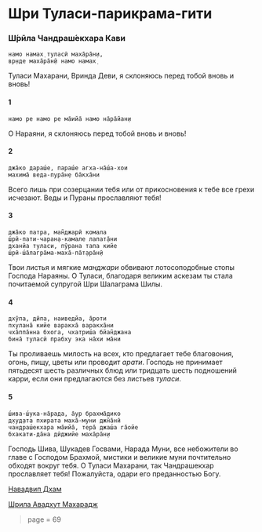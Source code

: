 # Шри Туласи-парикрама-гити

### Ш́рӣла Чандраш́екхара Кави

    намо намах̣ туласӣ маха̄ра̄н̣и,
    вр̣нде маха̄ра̄н̣ӣ намо намах̣

Туласи Махарани, Вринда Деви, я склоняюсь перед тобой вновь и вновь!

#### 1

    намо ре намо ре ма̄ийа̄ намо на̄ра̄йан̣и

О Нараяни, я склоняюсь перед тобой вновь и вновь!

#### 2

    джа̄ко дараш́е, параш́е агха-на̄ш́а-хои
    махима̄ веда-пура̄н̣е ба̄кха̄ни

Всего лишь при созерцании тебя или от прикосновения к тебе все грехи исчезают. Веды и Пураны прославляют тебя!

#### 3

    джа̄ко патра, ман̃джарӣ комала
    ш́рӣ-пати-чаран̣а-камале лапат̣а̄ни
    дханйа туласи, пӯрана тапа кийе
    ш́рӣ-ш́а̄лагра̄ма-маха̄-па̄т̣ара̄н̣ӣ

Твои листья и мягкие *манджари* обвивают лотосоподобные стопы Господа Нараяны. О Туласи, благодаря великим аскезам ты стала почитаемой супругой Шри Шалаграма Шилы.

#### 4

    дхӯпа, дӣпа, наиведйа, а̄роти
    пхулана̄ кийе варакха̄ варакха̄ни
    чха̄ппа̄нна бхога, чхатриш́а бйан̃джана
    бина̄ туласӣ прабху эка на̄хи ма̄ни

Ты проливаешь милость на всех, кто предлагает тебе благовония, огонь, пищу, цветы или проводит *арати*. Господь не принимает пятьдесят шесть различных блюд или тридцать шесть подношений карри, если они предлагаются без листьев *туласи*.

#### 5

    ш́ива-ш́ука-на̄рада, а̄ур брахма̄дико
    д̣худ̣ата пхирата маха̄-муни джн̃а̄нӣ
    чандраш́екхара ма̄ийа̄, тера̄ джаш́а га̄ойе
    бхакати-да̄на дӣджийе маха̄ра̄н̣и

Господь Шива, Шукадев Госвами, Нарада Муни, все небожители во главе с Господом Брахмой, мистики и великие муни почтительно обходят вокруг тебя. О Туласи Махарани, так Чандрашекхар прославляет тебя! Пожалуйста, одари его преданностью Богу.


[Навадвип Дхам](https://soundcloud.com/bharatimaharaj/navadwip-scsm-kobe-sri)

[Шрила Авадхут Махарадж](https://soundcloud.com/bharatimaharaj/avadxut-maxaradzh-shri-tulasi)


> page = 69